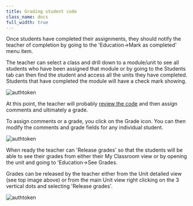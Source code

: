 ```yaml
---
title: Grading student code
class_name: docs
full_width: true
---
```


Once students have completed their assignments, they should notify the teacher of completion by going to the 'Education->Mark as completed' menu item. 

The teacher can select a class and drill down to a module/unit to see all students who have been assigned that module or by going to the Students tab can then find the student and access all the units they have completed. Students that have completed the module will have a check mark showing. 

<img alt="authtoken" src="/img/docs/class_setgrade.png" class="simple"/>

At this point, the teacher will probably [review the code](/docs/teacher/assess/student-code) and then assign comments and ultimately a grade.

To assign comments or a grade, you click on the Grade icon. You can then modify the comments and grade fields for any individual student.

<img alt="authtoken" src="/img/docs/class_grade.png" class="simple"/>

When ready the teacher can 'Release grades' so that the students will be able to see their grades from either their My Classroom view or by opening the unit and going to 'Education->See Grades.

Grades can be released by the teacher either from the Unit detailed view (see top image above) or from the main Unit view right clicking on the 3 vertical dots and selecting 'Release grades'.

<img alt="authtoken" src="/img/docs/class_releasegrades.png" class="simple"/>
